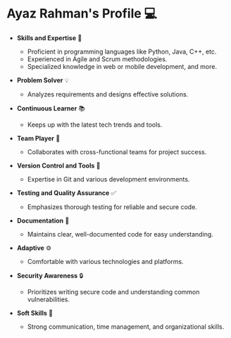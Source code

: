 # Ayaz Rahman's Profile :computer:

- **Skills and Expertise** :rocket:  
  - Proficient in programming languages like Python, Java, C++, etc.
  - Experienced in Agile and Scrum methodologies.
  - Specialized knowledge in web or mobile development, and more.

- **Problem Solver** :bulb:  
  - Analyzes requirements and designs effective solutions.

- **Continuous Learner** :books:  
  - Keeps up with the latest tech trends and tools.

- **Team Player** :handshake:  
  - Collaborates with cross-functional teams for project success.

- **Version Control and Tools** :wrench:  
  - Expertise in Git and various development environments.

- **Testing and Quality Assurance** :white_check_mark:  
  - Emphasizes thorough testing for reliable and secure code.

- **Documentation** :page_facing_up:  
  - Maintains clear, well-documented code for easy understanding.

- **Adaptive** :gear:  
  - Comfortable with various technologies and platforms.

- **Security Awareness** :lock:  
  - Prioritizes writing secure code and understanding common vulnerabilities.

- **Soft Skills** :speech_balloon:  
  - Strong communication, time management, and organizational skills.
